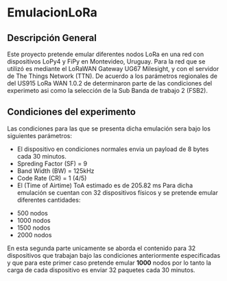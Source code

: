 # EmulacionLoRa
## Descripción General
Este proyecto pretende emular diferentes nodos LoRa en una red con dispositivos LoPy4 y FiPy en Montevideo, Uruguay. Para la red que se utilizó es mediante el LoRaWAN Gateway UG67 Milesight, y con el servidor de The Things Network (TTN). De acuerdo a los parámetros regionales de del US915 LoRa WAN 1.0.2 de determinaron parte de las condiciones del experimeto asi como la selección de la Sub Banda de trabajo 2 (FSB2).
## Condiciones del experimento  
 Las condiciones para las que se presenta dicha emulación sera bajo los siguientes parámetros:
 * El dispositivo en condiciones normales envia un payload de 8 bytes cada 30 minutos.
 * Spreding Factor (SF) = 9
 * Band Width (BW) = 125kHz
 * Code Rate (CR) = 1 (4/5)
 * El (Time of Airtime) ToA estimado es de 205.82 ms 
 Para dicha emulación se cuentan con 32 dispositivos físicos y se pretende emular diferentes cantidades:
 
 - 500 nodos
 - 1000 nodos
 - 1500 nodos
 - 2000 nodos
 
En esta segunda parte unicamente se aborda el contenido para 32 dispositivos que trabajan bajo las condiciones anteriormente especificadas y que para este primer caso pretende emular **1000** nodos por lo tanto la carga de cada dispositivo es enviar 32 paquetes cada 30 minutos.
